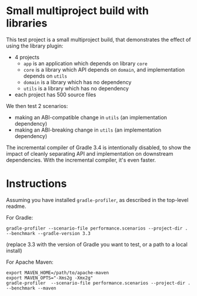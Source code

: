 # Small multiproject build with libraries

This test project is a small multiproject build, that demonstrates the effect of using the library plugin:
   - 4 projects
      - `app` is an application which depends on library `core`
      - `core` is a library which API depends on `domain`, and implementation depends on `utils`
      - `domain` is a library which has no dependency
      - `utils` is a library which has no dependency
   - each project has 500 source files

We then test 2 scenarios:

- making an ABI-compatible change in `utils` (an implementation dependency)
- making an ABI-breaking change in `utils` (an implementation dependency)

The incremental compiler of Gradle 3.4 is intentionally disabled, to show the impact of cleanly separating API and implementation on downstream dependencies. With the incremental compiler, it's even faster.
   
# Instructions

Assuming you have installed `gradle-profiler`, as described in the top-level readme.

For Gradle:

```
gradle-profiler --scenario-file performance.scenarios --project-dir . --benchmark --gradle-version 3.3
```

(replace 3.3 with the version of Gradle you want to test, or a path to a local install)

For Apache Maven:

```
export MAVEN_HOME=/path/to/apache-maven
export MAVEN_OPTS="-Xms2g -Xmx2g"
gradle-profiler  --scenario-file performance.scenarios --project-dir . --benchmark --maven
```


